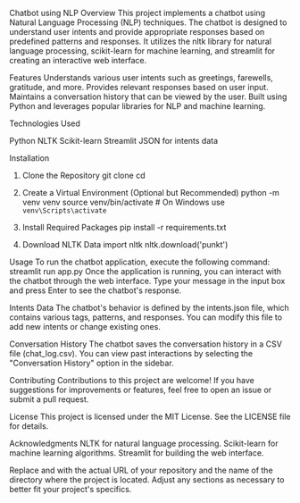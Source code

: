 Chatbot using NLP
Overview
This project implements a chatbot using Natural Language Processing (NLP) techniques. The chatbot is designed to understand user intents and provide appropriate responses based on predefined patterns and responses. It utilizes the nltk library for natural language processing, scikit-learn for machine learning, and streamlit for creating an interactive web interface.

Features
Understands various user intents such as greetings, farewells, gratitude, and more.
Provides relevant responses based on user input.
Maintains a conversation history that can be viewed by the user.
Built using Python and leverages popular libraries for NLP and machine learning.

Technologies Used

Python
NLTK
Scikit-learn
Streamlit
JSON for intents data

Installation
1. Clone the Repository
git clone <repository-url>
cd <repository-directory>

2. Create a Virtual Environment (Optional but Recommended)
python -m venv venv
source venv/bin/activate  # On Windows use `venv\Scripts\activate`

3. Install Required Packages
pip install -r requirements.txt

4. Download NLTK Data
import nltk
nltk.download('punkt')

Usage
To run the chatbot application, execute the following command:
streamlit run app.py
Once the application is running, you can interact with the chatbot through the web interface. Type your message in the input box and press Enter to see the chatbot's response.

Intents Data
The chatbot's behavior is defined by the intents.json file, which contains various tags, patterns, and responses. You can modify this file to add new intents or change existing ones.

Conversation History
The chatbot saves the conversation history in a CSV file (chat_log.csv). You can view past interactions by selecting the "Conversation History" option in the sidebar.

Contributing
Contributions to this project are welcome! If you have suggestions for improvements or features, feel free to open an issue or submit a pull request.

License
This project is licensed under the MIT License. See the LICENSE file for details.

Acknowledgments
NLTK for natural language processing.
Scikit-learn for machine learning algorithms.
Streamlit for building the web interface.

Replace <repository-url> and <repository-directory> with the actual URL of your repository and the name of the directory where the project is located. Adjust any sections as necessary to better fit your project's specifics.
